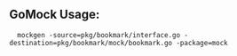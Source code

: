 ## GoMock Usage:
```
  mockgen -source=pkg/bookmark/interface.go -destination=pkg/bookmark/mock/bookmark.go -package=mock
```
